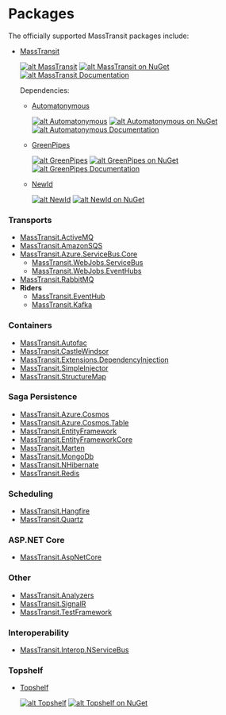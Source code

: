 # Packages

The officially supported MassTransit packages include:

* [MassTransit](https://nuget.org/packages/MassTransit/)

  [![alt MassTransit](https://ci.appveyor.com/api/projects/status/github/masstransit/masstransit?svg=true "MassTransit")](https://ci.appveyor.com/project/phatboyg/masstransit) [![alt MassTransit on NuGet](https://img.shields.io/nuget/v/MassTransit.svg "MassTransit on NuGet")](https://nuget.org/packages/MassTransit/) [![alt MassTransit Documentation](https://img.shields.io/badge/docs-latest-brightgreen.svg "MassTransit Documentation")](/)

  Dependencies:
  * [Automatonymous](https://nuget.org/packages/Automatonymous/)

    [![alt Automatonymous](https://ci.appveyor.com/api/projects/status/github/masstransit/automatonymous?svg=true "Automatonymous")](https://ci.appveyor.com/project/phatboyg/automatonymous) [![alt Automatonymous on NuGet](https://img.shields.io/nuget/v/Automatonymous.svg "Automatonymous on NuGet")](https://nuget.org/packages/Automatonymous/) [![alt Automatonymous Documentation](https://img.shields.io/badge/docs-latest-brightgreen.svg "Automatonymous Documentation")](http://masstransit-project.com/Automatonymous/)

  * [GreenPipes](https://nuget.org/packages/GreenPipes/)

    [![alt GreenPipes](https://ci.appveyor.com/api/projects/status/github/masstransit/greenpipes?svg=true "GreenPipes")](https://ci.appveyor.com/project/phatboyg/greenpipes) [![alt GreenPipes on NuGet](https://img.shields.io/nuget/v/greenpipes.svg "GreenPipes on NuGet")](https://nuget.org/packages/GreenPipes/) [![alt GreenPipes Documentation](https://img.shields.io/badge/docs-latest-brightgreen.svg "GreenPipes Documentation")](http://masstransit-project.com/GreenPipes/)

  * [NewId](https://nuget.org/packages/NewId/)

    [![alt NewId](https://ci.appveyor.com/api/projects/status/github/phatboyg/NewId?svg=true "NewId")](https://ci.appveyor.com/project/phatboyg/NewId) [![alt NewId on NuGet](https://img.shields.io/nuget/v/NewId.svg "NewId on NuGet")](https://nuget.org/packages/NewId/)

### Transports

* [MassTransit.ActiveMQ](https://nuget.org/packages/MassTransit.ActiveMQ/)
* [MassTransit.AmazonSQS](https://nuget.org/packages/MassTransit.AmazonSQS/)
* [MassTransit.Azure.ServiceBus.Core](https://nuget.org/packages/MassTransit.Azure.ServiceBus.Core/)
  * [MassTransit.WebJobs.ServiceBus](https://nuget.org/packages/MassTransit.WebJobs.ServiceBus/)
  * [MassTransit.WebJobs.EventHubs](https://nuget.org/packages/MassTransit.WebJobs.EventHubs/)
* [MassTransit.RabbitMQ](https://nuget.org/packages/MassTransit.RabbitMQ/)
* **Riders**
  * [MassTransit.EventHub](https://nuget.org/packages/MassTransit.EventHub/)
  * [MassTransit.Kafka](https://nuget.org/packages/MassTransit.Kafka/)

### Containers

* [MassTransit.Autofac](https://nuget.org/packages/MassTransit.Autofac/)
* [MassTransit.CastleWindsor](https://nuget.org/packages/MassTransit.CastleWindsor/)
* [MassTransit.Extensions.DependencyInjection](https://nuget.org/packages/MassTransit.Extensions.DependencyInjection/)
* [MassTransit.SimpleInjector](https://nuget.org/packages/MassTransit.SimpleInjector/)
* [MassTransit.StructureMap](https://nuget.org/packages/MassTransit.StructureMap/)

### Saga Persistence

* [MassTransit.Azure.Cosmos](https://nuget.org/packages/MassTransit.Azure.Cosmos/)
* [MassTransit.Azure.Cosmos.Table](https://nuget.org/packages/MassTransit.Azure.Cosmos.Table/)
* [MassTransit.EntityFramework](https://nuget.org/packages/MassTransit.EntityFramework/)
* [MassTransit.EntityFrameworkCore](https://nuget.org/packages/MassTransit.EntityFrameworkCore/)
* [MassTransit.Marten](https://nuget.org/packages/MassTransit.Marten/)
* [MassTransit.MongoDb](https://nuget.org/packages/MassTransit.MongoDb/)
* [MassTransit.NHibernate](https://nuget.org/packages/MassTransit.NHibernate/)
* [MassTransit.Redis](https://nuget.org/packages/MassTransit.Redis/)

### Scheduling

* [MassTransit.Hangfire](https://nuget.org/packages/MassTransit.Hangfire/)
* [MassTransit.Quartz](https://nuget.org/packages/MassTransit.Quartz/)

### ASP.NET Core

* [MassTransit.AspNetCore](https://nuget.org/packages/MassTransit.AspNetCore/)

### Other

* [MassTransit.Analyzers](https://nuget.org/packages/MassTransit.Analyzers/)
* [MassTransit.SignalR](https://nuget.org/packages/MassTransit.SignalR/)
* [MassTransit.TestFramework](https://nuget.org/packages/MassTransit.TestFramework/)

### Interoperability

* [MassTransit.Interop.NServiceBus](https://nuget.org/packages/MassTransit.Interop.NServiceBus/)

### Topshelf

* [Topshelf](https://nuget.org/packages/Topshelf/)

  [![alt Topshelf](https://ci.appveyor.com/api/projects/status/github/topshelf/topshelf?svg=true "Topshelf")](https://ci.appveyor.com/project/phatboyg/Topshelf) [![alt Topshelf on NuGet](https://img.shields.io/nuget/v/Topshelf.svg "Topshelf on NuGet")](https://nuget.org/packages/Topshelf/)


